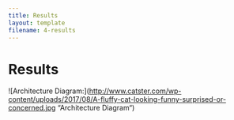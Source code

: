 ```yaml
---
title: Results
layout: template
filename: 4-results
--- 
```


# Results


![Architecture Diagram:](http://www.catster.com/wp-content/uploads/2017/08/A-fluffy-cat-looking-funny-surprised-or-concerned.jpg “Architecture Diagram“)
